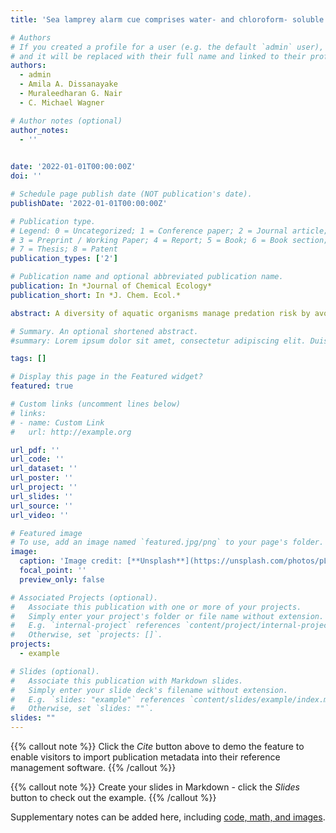 ```yaml
---
title: 'Sea lamprey alarm cue comprises water- and chloroform- soluble components'

# Authors
# If you created a profile for a user (e.g. the default `admin` user), write the username (folder name) here
# and it will be replaced with their full name and linked to their profile.
authors:
  - admin
  - Amila A. Dissanayake
  - Muraleedharan G. Nair
  - C. Michael Wagner

# Author notes (optional)
author_notes:
  - ''
  

date: '2022-01-01T00:00:00Z'
doi: ''

# Schedule page publish date (NOT publication's date).
publishDate: '2022-01-01T00:00:00Z'

# Publication type.
# Legend: 0 = Uncategorized; 1 = Conference paper; 2 = Journal article;
# 3 = Preprint / Working Paper; 4 = Report; 5 = Book; 6 = Book section;
# 7 = Thesis; 8 = Patent
publication_types: ['2']

# Publication name and optional abbreviated publication name.
publication: In *Journal of Chemical Ecology*
publication_short: In *J. Chem. Ecol.*

abstract: A diversity of aquatic organisms manage predation risk by avoiding waters activated with conspecific alarm cues, a chemical mixture released from injuries. The sea lamprey (Petromyzon marinus) is a nocturnal migratory species that relies on its alarm cue to navigate around areas of predation risk when moving through river channels. Identification of the cue’s chemistry would allow managers to harness this innate behavioral response to guide migrating sea lamprey to traps (invasive population in the Laurentian Great Lakes) or to fish passage devices where dams block migrations in their native range. We pursued isolation of the sea lamprey alarm cue through behaviorally guided fractionation, fractionating the alarm cue into water-soluble and chloroform-soluble fractions, each of which elicited a substantial avoidance response.. Recombining the two fractions restored full reactivity, suggesting the alarm cue mixture contains components that exhibit high solubility in water (e.g., nitrogenous compounds), chloroform (e.g., lipids), or perhaps materials that dissolve readily in either solvent. We further screened 13 individual compounds or pure isolates and 6 sub-fractions from the water-soluble fraction and found one of the pure isolates, isoleucine, evoked an avoidance response on its own, but not consistently when found in other mixtures. In a third experiment, we observed no behavioral response after recombining 32 compounds isolated and identified from the water-soluble fraction. These results confirm other suggestions that the process of elucidating alarm cue constituents is challenging. However, we suggest the pursuit is worthwhile given the strong evidence for the utility of alarm cue for use in conservation and management of fishes and other aquatic organisms.  

# Summary. An optional shortened abstract.
#summary: Lorem ipsum dolor sit amet, consectetur adipiscing elit. Duis posuere tellus ac convallis placerat. Proin tincidunt magna sed ex sollicitudin condimentum.

tags: []

# Display this page in the Featured widget?
featured: true

# Custom links (uncomment lines below)
# links:
# - name: Custom Link
#   url: http://example.org

url_pdf: ''
url_code: ''
url_dataset: ''
url_poster: ''
url_project: ''
url_slides: ''
url_source: ''
url_video: ''

# Featured image
# To use, add an image named `featured.jpg/png` to your page's folder.
image:
  caption: 'Image credit: [**Unsplash**](https://unsplash.com/photos/pLCdAaMFLTE)'
  focal_point: ''
  preview_only: false

# Associated Projects (optional).
#   Associate this publication with one or more of your projects.
#   Simply enter your project's folder or file name without extension.
#   E.g. `internal-project` references `content/project/internal-project/index.md`.
#   Otherwise, set `projects: []`.
projects:
  - example

# Slides (optional).
#   Associate this publication with Markdown slides.
#   Simply enter your slide deck's filename without extension.
#   E.g. `slides: "example"` references `content/slides/example/index.md`.
#   Otherwise, set `slides: ""`.
slides: ""
---
```


{{% callout note %}}
Click the _Cite_ button above to demo the feature to enable visitors to import publication metadata into their reference management software.
{{% /callout %}}

{{% callout note %}}
Create your slides in Markdown - click the _Slides_ button to check out the example.
{{% /callout %}}

Supplementary notes can be added here, including [code, math, and images](https://wowchemy.com/docs/writing-markdown-latex/).
